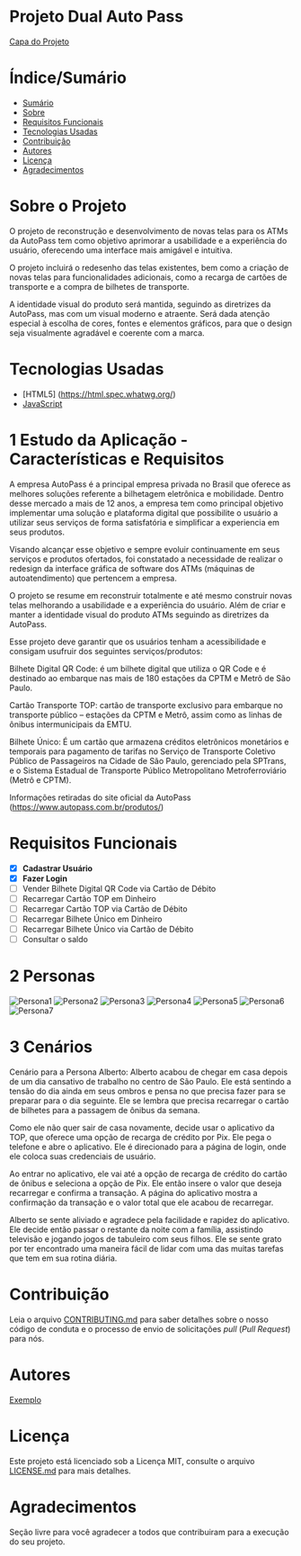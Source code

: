 # Projeto Dual Auto Pass

[Capa do Projeto](https://picsum.photos/850/280)
# Índice/Sumário

* [Sumário](#índice/sumário)
* [Sobre](#sobre-o-projeto)
* [Requisitos Funcionais](#requisitos-funcionais)
* [Tecnologias Usadas](#tecnologias-usadas)
* [Contribuição](#contribuição)
* [Autores](#autores)
* [Licença](#licença)
* [Agradecimentos](#agradecimentos)


# Sobre o Projeto

O projeto de reconstrução e desenvolvimento de novas telas para os ATMs da AutoPass tem como objetivo aprimorar a usabilidade e a experiência do usuário, oferecendo uma interface mais amigável e intuitiva.

O projeto incluirá o redesenho das telas existentes, bem como a criação de novas telas para funcionalidades adicionais, como a recarga de cartões de transporte e a compra de bilhetes de transporte.

A identidade visual do produto será mantida, seguindo as diretrizes da AutoPass, mas com um visual moderno e atraente. Será dada atenção especial à escolha de cores, fontes e elementos gráficos, para que o design seja visualmente agradável e coerente com a marca.   

# Tecnologias Usadas

- [HTML5] (https://html.spec.whatwg.org/)
- [JavaScript](https://www.typescriptlang.org/)

# 1 Estudo da Aplicação - Características e Requisitos 

A empresa AutoPass é a principal empresa privada no Brasil que oferece as melhores soluções referente a bilhetagem eletrônica e mobilidade. Dentro desse mercado a mais de 12 anos, a empresa tem como principal objetivo implementar uma solução e plataforma digital que possibilite o usuário a utilizar seus serviços de forma satisfatória e simplificar a experiencia em seus produtos.  
  
Visando alcançar esse objetivo e sempre evoluir continuamente em seus serviços e produtos ofertados, foi constatado a necessidade de realizar o redesign da interface gráfica de software dos ATMs (máquinas de autoatendimento) que pertencem a empresa.  
  
O projeto se resume em reconstruir totalmente e até mesmo construir novas telas melhorando a usabilidade e a experiência do usuário. Além de criar e manter a identidade visual do produto ATMs seguindo as diretrizes da AutoPass.  
  
Esse projeto deve garantir que os usuários tenham a acessibilidade e consigam usufruir dos seguintes serviços/produtos: 
  
Bilhete Digital QR Code: é um bilhete digital que utiliza o QR Code e é destinado ao embarque nas mais de 180 estações da CPTM e Metrô de São Paulo.  
  
Cartão Transporte TOP: cartão de transporte exclusivo para embarque no transporte público – estações da CPTM e Metrô, assim como as linhas de ônibus intermunicipais da EMTU. 
  
Bilhete Único: É um cartão que armazena créditos eletrônicos monetários e temporais para pagamento de tarifas no Serviço de Transporte Coletivo Público de Passageiros na Cidade de São Paulo, gerenciado pela SPTrans, e o Sistema Estadual de Transporte Público Metropolitano Metroferroviário (Metrô e CPTM). 
  
Informações retiradas do site oficial da AutoPass (https://www.autopass.com.br/produtos/) 
  
# Requisitos Funcionais 

- [x] **Cadastrar Usuário**
- [x] **Fazer Login**
- [ ] Vender Bilhete Digital QR Code via Cartão de Débito 
- [ ] Recarregar Cartão TOP em Dinheiro
- [ ] Recarregar Cartão TOP via Cartão de Débito
- [ ] Recarregar Bilhete Único em Dinheiro
- [ ] Recarregar Bilhete Único via Cartão de Débito
- [ ] Consultar o saldo

# 2 Personas

![Persona1](https://user-images.githubusercontent.com/111095599/236958158-27ce32d3-d711-40f7-8ae7-c81640b3671f.jpg)
![Persona2](https://user-images.githubusercontent.com/111095599/236958165-93b89914-e365-4b20-b811-d2e6fd7657c9.jpg)
![Persona3](https://user-images.githubusercontent.com/111095599/236958166-a4d697ec-bda6-4529-87e5-da4243a8d71d.jpg)
![Persona4](https://user-images.githubusercontent.com/111095599/236958169-13561c78-fcb4-422b-8a5b-30e513e7c5e4.jpg)
![Persona5](https://user-images.githubusercontent.com/111095599/236958170-4eeab3db-39b0-4f82-b850-a1631fcd113b.jpg)
![Persona6](https://user-images.githubusercontent.com/111095599/236958172-fed0daa5-df40-49b8-8ef5-9b7d2ecd0f3f.jpg)
![Persona7](https://user-images.githubusercontent.com/111095599/236958173-76f08151-d59d-4a4e-89fe-944670eac3ec.jpg)

# 3 Cenários

Cenário para a Persona Alberto:
Alberto acabou de chegar em casa depois de um dia cansativo de trabalho no centro de São Paulo. Ele está sentindo a tensão do dia ainda em seus ombros e pensa no que precisa fazer para se preparar para o dia seguinte. Ele se lembra que precisa recarregar o cartão de bilhetes para a passagem de ônibus da semana.

Como ele não quer sair de casa novamente, decide usar o aplicativo da TOP, que oferece uma opção de recarga de crédito por Pix. Ele pega o telefone e abre o aplicativo. Ele é direcionado para a página de login, onde ele coloca suas credenciais de usuário.

Ao entrar no aplicativo, ele vai até a opção de recarga de crédito do cartão de ônibus e seleciona a opção de Pix. Ele então insere o valor que deseja recarregar e confirma a transação. A página do aplicativo mostra a confirmação da transação e o valor total que ele acabou de recarregar.

Alberto se sente aliviado e agradece pela facilidade e rapidez do aplicativo. Ele decide então passar o restante da noite com a família, assistindo televisão e jogando jogos de tabuleiro com seus filhos. Ele se sente grato por ter encontrado uma maneira fácil de lidar com uma das muitas tarefas que tem em sua rotina diária.

# Contribuição

Leia o arquivo [CONTRIBUTING.md](CONTRIBUTING.md) para saber detalhes sobre o nosso código de conduta e o processo de envio de solicitações *pull* (*Pull Request*) para nós.

# Autores

[Exemplo](https://github.com/testing-library/react-testing-library#contributors)

# Licença

Este projeto está licenciado sob a Licença MIT,  consulte o arquivo [LICENSE.md](LICENSE.md) para mais detalhes.

# Agradecimentos

Seção livre para você agradecer a todos que contribuiram para a execução do seu projeto.
